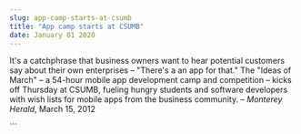 ```yaml
---
slug: app-camp-starts-at-csumb
title: "App camp starts at CSUMB"
date: January 01 2020
---
```


 
<p>
  It's a catchphrase that business owners want to hear potential customers say
  about their own enterprises – "There's a an app for that." The "Ideas of
  March" – a 54-hour mobile app development camp and competition – kicks off
  Thursday at CSUMB, fueling hungry students and software developers with wish
  lists for mobile apps from the business community. – <em>Monterey Herald</em>,
  March 15, 2012
</p>
```

